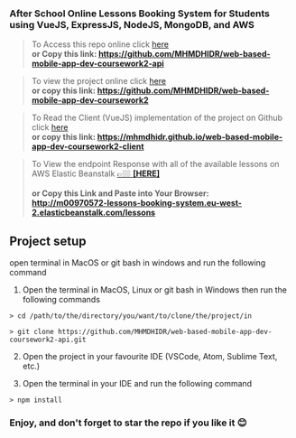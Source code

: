 ### After School Online Lessons Booking System for Students using VueJS, ExpressJS, NodeJS, MongoDB, and AWS

> To Access this repo online click [here](https://github.com/MHMDHIDR/web-based-mobile-app-dev-coursework2-api)\
> **or Copy this link: https://github.com/MHMDHIDR/web-based-mobile-app-dev-coursework2-api**

> To view the project online click [here](https://github.com/MHMDHIDR/web-based-mobile-app-dev-coursework2)\
> **or copy this link: https://github.com/MHMDHIDR/web-based-mobile-app-dev-coursework2**

> To Read the Client (VueJS) implementation of the project on Github click [here](https://mhmdhidr.github.io/web-based-mobile-app-dev-coursework2-client)\
> **or copy this link: https://mhmdhidr.github.io/web-based-mobile-app-dev-coursework2-client**

> To View the endpoint Response with all of the available lessons on AWS Elastic Beanstalk [ 👉🏼 **[HERE]** ](http://m00970572-lessons-booking-system.eu-west-2.elasticbeanstalk.com/lessons)\
> \
> **or Copy this Link and Paste into Your Browser:
> \
> http://m00970572-lessons-booking-system.eu-west-2.elasticbeanstalk.com/lessons**

## Project setup

open terminal in MacOS or git bash in windows and run the following command

1. Open the terminal in MacOS, Linux or git bash in Windows then run the following commands

```
> cd /path/to/the/directory/you/want/to/clone/the/project/in
```

```
> git clone https://github.com/MHMDHIDR/web-based-mobile-app-dev-coursework2-api.git
```

2. Open the project in your favourite IDE (VSCode, Atom, Sublime Text, etc.)

3. Open the terminal in your IDE and run the following command

```
> npm install
```

### Enjoy, and don't forget to star the repo if you like it 😊
